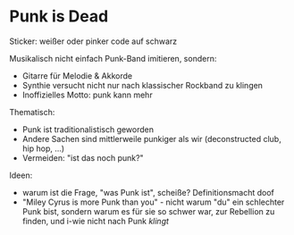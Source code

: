 # Punk is Dead

Sticker: weißer oder pinker code auf schwarz

Musikalisch nicht einfach Punk-Band imitieren, sondern:
- Gitarre für Melodie & Akkorde
- Synthie versucht nicht nur nach klassischer Rockband zu klingen
- Inoffizielles Motto: punk kann mehr

Thematisch:
- Punk ist traditionalistisch geworden
- Andere Sachen sind mittlerweile punkiger als wir (deconstructed club, hip hop, ...)
- Vermeiden: "ist das noch punk?"

Ideen:
- warum ist die Frage, "was Punk ist", scheiße? Definitionsmacht doof
- "Miley Cyrus is more Punk than you" - nicht warum "du" ein schlechter Punk bist, sondern warum es für sie so schwer war, zur Rebellion zu finden, und i-wie nicht nach Punk *klingt*
